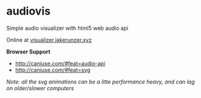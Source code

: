 # audiovis
Simple audio visualizer with html5 web audio api

Online at [visualizer.jakerunzer.xyz](http://visualizer.jakerunzer.xyz)

**Browser Support**

- http://caniuse.com/#feat=audio-api
- http://caniuse.com/#feat=svg

*Note: all the svg animations can be a litte performance heavy, and can lag on older/slower computers*
